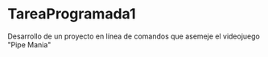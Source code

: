 # TareaProgramada1
Desarrollo de un proyecto en línea de comandos que asemeje el videojuego "Pipe Mania"
